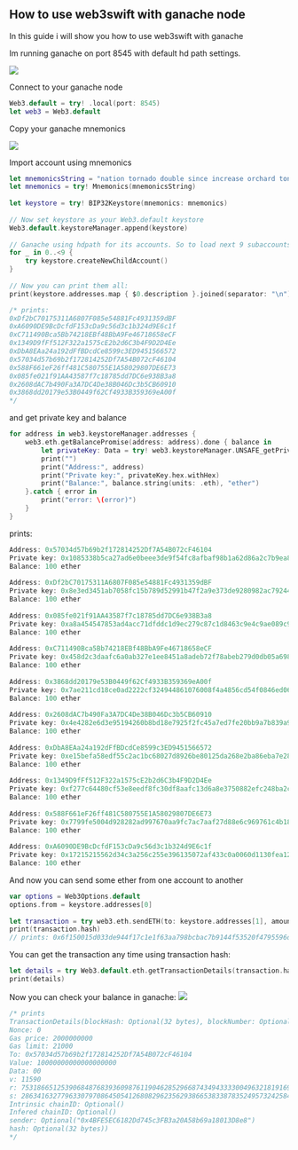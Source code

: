 ## How to use web3swift with ganache node

In this guide i will show you how to use web3swift with ganache

Im running ganache on port 8545 with default hd path settings.

![](https://raw.githubusercontent.com/BANKEX/web3swift/gh-pages/Resources/Ganache1.png)
 
Connect to your ganache node
 
``` swift
Web3.default = try! .local(port: 8545)
let web3 = Web3.default
```

Copy your ganache mnemonics

![](https://raw.githubusercontent.com/BANKEX/web3swift/gh-pages/Resources/Ganache2.png)
 
Import account using mnemonics

``` swift
let mnemonicsString = "nation tornado double since increase orchard tonight left drip talk sand mad"
let mnemonics = try! Mnemonics(mnemonicsString)
 
let keystore = try! BIP32Keystore(mnemonics: mnemonics)
 
// Now set keystore as your Web3.default keystore
Web3.default.keystoreManager.append(keystore)
 
// Ganache using hdpath for its accounts. So to load next 9 subaccounts just use:
for _ in 0..<9 {
	try keystore.createNewChildAccount()
}
 
// Now you can print them all:
print(keystore.addresses.map { $0.description }.joined(separator: "\n"))
```
``` swift
/* prints:
0xDf2bC70175311A6807F085e54881Fc4931359dBF
0xA6090DE9BcDcfdF153cDa9c56d3c1b324d9E6c1f
0xC711490Bca5Bb74218EBf48BbA9Fe46718658eCF
0x1349D9fFf512F322a1575cE2b2d6C3b4F9D2D4Ee
0xDbA8EAa24a192dFfBDcdCe8599c3ED9451566572
0x57034d57b69b2f172814252Df7A54B072cF46104
0x588F661eF26ff481C580755E1A58029807DE6E73
0x085fe021f91AA43587f7c18785dd7DC6e938B3a8
0x2608dAC7b490Fa3A7DC4De38B046Dc3b5CB60910
0x3868dd20179e53B0449f62Cf4933B359369eA00f
*/
```
 
and get private key and balance
 
``` swift
for address in web3.keystoreManager.addresses {
	web3.eth.getBalancePromise(address: address).done { balance in
		let privateKey: Data = try! web3.keystoreManager.UNSAFE_getPrivateKeyData(account: address)
		print("")
		print("Address:", address)
		print("Private key:", privateKey.hex.withHex)
		print("Balance:", balance.string(units: .eth), "ether")
	}.catch { error in
		print("error: \(error)")
	}
}
```
prints:

``` swift
Address: 0x57034d57b69b2f172814252Df7A54B072cF46104
Private key: 0x1085338b5ca27ad6e0beee3de9f54fc8afbaf98b1a62d86a2c7b9ea8555aaefd
Balance: 100 ether
 
Address: 0xDf2bC70175311A6807F085e54881Fc4931359dBF
Private key: 0x8e3ed3451ab7058fc15b789d52991b47f2a9e373de9280982ac79244ccceb862
Balance: 100 ether
 
Address: 0x085fe021f91AA43587f7c18785dd7DC6e938B3a8
Private key: 0xa8a454547853ad4acc71dfddc1d9ec279c87c1d8463c9e4c9ae089c9861debf3
Balance: 100 ether
 
Address: 0xC711490Bca5Bb74218EBf48BbA9Fe46718658eCF
Private key: 0x458d2c3daafc6a0ab327e1ee8451a8adeb72f78abeb279d0db05a698889ffd53
Balance: 100 ether
 
Address: 0x3868dd20179e53B0449f62Cf4933B359369eA00f
Private key: 0x7ae211cd18ce0ad2222cf324944861076008f4a4856cd54f0846ed064f88778d
Balance: 100 ether
 
Address: 0x2608dAC7b490Fa3A7DC4De38B046Dc3b5CB60910
Private key: 0x4e4282e6d3e95194260b8bd18e7925f2fc45a7ed7fe20bb9a7b839a915ab1002
Balance: 100 ether
 
Address: 0xDbA8EAa24a192dFfBDcdCe8599c3ED9451566572
Private key: 0xe15befa58edf55c2ac1bc68027d8926be80125da268e2ba86eba7e2815bc709a
Balance: 100 ether
 
Address: 0x1349D9fFf512F322a1575cE2b2d6C3b4F9D2D4Ee
Private key: 0xf277c64480cf53e8eedf8fc30df8aafc13d6a8e3750882efc248ba2ccb8baaa2
Balance: 100 ether
 
Address: 0x588F661eF26ff481C580755E1A58029807DE6E73
Private key: 0x7799fe5004d928282ad997670aa9fc7ac7aaf27d88e6c969761c4b1863df14a2
Balance: 100 ether
 
Address: 0xA6090DE9BcDcfdF153cDa9c56d3c1b324d9E6c1f
Private key: 0x17215215562d34c3a256c255e396135072af433c0a0060d1130fea12d6ea7254
Balance: 100 ether
```
 
And now you can send some ether from one account to another
 
``` swift
var options = Web3Options.default
options.from = keystore.addresses[0]
 
let transaction = try web3.eth.sendETH(to: keystore.addresses[1], amount: BigUInt("10", units: .eth)!).send(options: options)
print(transaction.hash)
// prints: 0x6f150015d033de944f17c1e1f63aa798bcbac7b9144f53520f4795596df84852
```
 
You can get the transaction any time using transaction hash:

``` swift
let details = try Web3.default.eth.getTransactionDetails(transaction.hash)
print(details)
```

Now you can check your balance in ganache:
![](https://raw.githubusercontent.com/BANKEX/web3swift/gh-pages/Resources/Ganache3.png)

``` swift
/* prints
TransactionDetails(blockHash: Optional(32 bytes), blockNumber: Optional(1), transactionIndex: Optional(1), transaction: Transaction
Nonce: 0
Gas price: 2000000000
Gas limit: 21000
To: 0x57034d57b69b2f172814252Df7A54B072cF46104
Value: 10000000000000000000
Data: 00
v: 11590
r: 75318665125390684876839360987611904628529668743494333300496321819169931926792
s: 28634163277963307970864505412680829623562938665383387835249573242584919213107
Intrinsic chainID: Optional()
Infered chainID: Optional()
sender: Optional("0x4BFE5EC6182Dd745c3FB3a20A58b69a18013D8e8")
hash: Optional(32 bytes))
*/
```